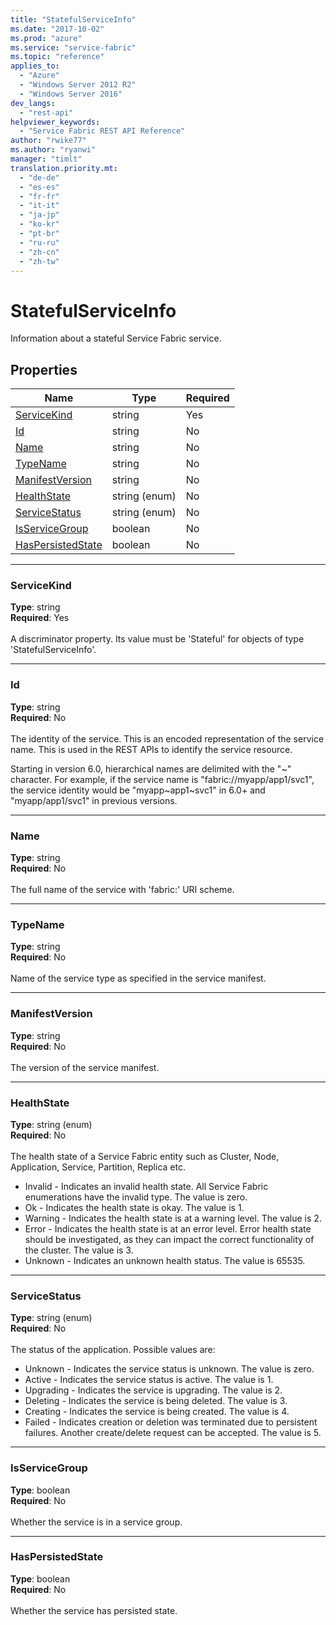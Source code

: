 ```yaml
---
title: "StatefulServiceInfo"
ms.date: "2017-10-02"
ms.prod: "azure"
ms.service: "service-fabric"
ms.topic: "reference"
applies_to: 
  - "Azure"
  - "Windows Server 2012 R2"
  - "Windows Server 2016"
dev_langs: 
  - "rest-api"
helpviewer_keywords: 
  - "Service Fabric REST API Reference"
author: "rwike77"
ms.author: "ryanwi"
manager: "timlt"
translation.priority.mt: 
  - "de-de"
  - "es-es"
  - "fr-fr"
  - "it-it"
  - "ja-jp"
  - "ko-kr"
  - "pt-br"
  - "ru-ru"
  - "zh-cn"
  - "zh-tw"
---
```

# StatefulServiceInfo

Information about a stateful Service Fabric service.

## Properties

| Name | Type | Required |
| --- | --- | --- |
| [ServiceKind](#servicekind) | string | Yes |
| [Id](#id) | string | No |
| [Name](#name) | string | No |
| [TypeName](#typename) | string | No |
| [ManifestVersion](#manifestversion) | string | No |
| [HealthState](#healthstate) | string (enum) | No |
| [ServiceStatus](#servicestatus) | string (enum) | No |
| [IsServiceGroup](#isservicegroup) | boolean | No |
| [HasPersistedState](#haspersistedstate) | boolean | No |

____
### ServiceKind
__Type__: string <br/>
__Required__: Yes <br/>
<br/>
A discriminator property. Its value must be 'Stateful' for objects of type 'StatefulServiceInfo'.

____
### Id
__Type__: string <br/>
__Required__: No<br/>
<br/>
The identity of the service. This is an encoded representation of the service name. This is used in the REST APIs to identify the service resource.

Starting in version 6.0, hierarchical names are delimited with the "~" character. For example, if the service name is "fabric://myapp/app1/svc1", the service identity would be "myapp~app1~svc1" in 6.0+ and "myapp/app1/svc1" in previous versions.


____
### Name
__Type__: string <br/>
__Required__: No<br/>
<br/>
The full name of the service with 'fabric:' URI scheme.

____
### TypeName
__Type__: string <br/>
__Required__: No<br/>
<br/>
Name of the service type as specified in the service manifest.

____
### ManifestVersion
__Type__: string <br/>
__Required__: No<br/>
<br/>
The version of the service manifest.

____
### HealthState
__Type__: string (enum) <br/>
__Required__: No<br/>
<br/>
The health state of a Service Fabric entity such as Cluster, Node, Application, Service, Partition, Replica etc.

  - Invalid - Indicates an invalid health state. All Service Fabric enumerations have the invalid type. The value is zero.
  - Ok - Indicates the health state is okay. The value is 1.
  - Warning - Indicates the health state is at a warning level. The value is 2.
  - Error - Indicates the health state is at an error level. Error health state should be investigated, as they can impact the correct functionality of the cluster. The value is 3.
  - Unknown - Indicates an unknown health status. The value is 65535.


____
### ServiceStatus
__Type__: string (enum) <br/>
__Required__: No<br/>
<br/>
The status of the application. Possible values are:

- Unknown - Indicates the service status is unknown. The value is zero.
- Active - Indicates the service status is active. The value is 1.
- Upgrading - Indicates the service is upgrading. The value is 2.
- Deleting - Indicates the service is being deleted. The value is 3.
- Creating - Indicates the service is being created. The value is 4.
- Failed - Indicates creation or deletion was terminated due to persistent failures. Another create/delete request can be accepted. The value is 5.


____
### IsServiceGroup
__Type__: boolean <br/>
__Required__: No<br/>
<br/>
Whether the service is in a service group.

____
### HasPersistedState
__Type__: boolean <br/>
__Required__: No<br/>
<br/>
Whether the service has persisted state.
